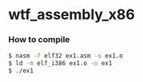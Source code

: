 # wtf_assembly_x86

### How to compile

```bash
$ nasm -f elf32 ex1.asm -o ex1.o
$ ld -m elf_i386 ex1.o -o ex1
$ ./ex1
````
